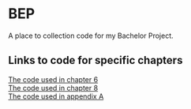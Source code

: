 # BEP
A place to collection code for my Bachelor Project.

## Links to code for specific chapters
[The code used in chapter 6](scenarios/harmonic_oscillator/dmc.py) \
[The code used in chapter 8](other/diracmontecarlo.py) \
[The code used in appendix A](other/die.py)
